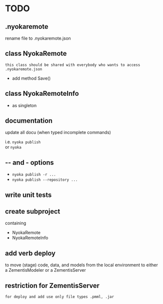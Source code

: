 # TODO

## .nyokaremote

rename file to .nyokaremote.json

## class NyokaRemote

    this class should be shared with everybody who wants to access .nyokaremote.json

* add method Save()

## class NyokaRemoteInfo

* as singleton

## documentation

update all docu (when typed incomplete commands)

i.e. `nyoka publish`  
or `nyoka`

## -- and - options

* `nyoka publish -r ...`
* `nyoka publish --repository ...`

## write unit tests

## create subproject

containing

* NyokaRemote
* NyokaRemoteInfo

## add verb deploy

to move (stage) code, data, and models from the local environment to either a ZementisModeler or a ZementisServer

## restriction for ZementisServer

    for deploy and add use only file types .pmml, .jar